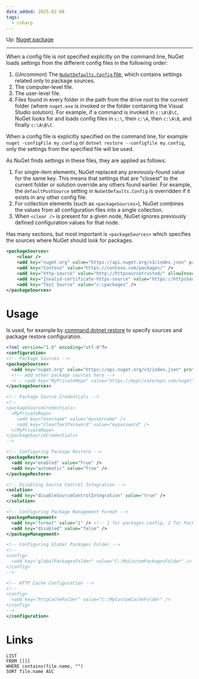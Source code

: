 ```yaml
---
date_added: 2025-02-08
tags:
  - csharp
---
```

Up: [Nuget package](Nuget%20package.md)
___

When a config file is not specified explicitly on the command line, NuGet loads settings from the different config files in the following order:

1. (_Uncommon_) The [`NuGetDefaults.Config` file](https://learn.microsoft.com/en-us/nuget/consume-packages/configuring-nuget-behavior#nuget-defaults-file), which contains settings related only to package sources.
2. The computer-level file.
3. The user-level file.
4. Files found in every folder in the path from the drive root to the current folder (where `nuget.exe` is invoked or the folder containing the Visual Studio solution). For example, if a command is invoked in `c:\A\B\C`, NuGet looks for and loads config files in `c:\`, then `c:\A`, then `c:\A\B`, and finally `c:\A\B\C`.

When a config file is explicitly specified on the command line, for example `nuget -configFile my.config` or `dotnet restore --configfile my.config`, only the settings from the specified file will be used.

As NuGet finds settings in these files, they are applied as follows:

1. For single-item elements, NuGet replaced any previously-found value for the same key. This means that settings that are "closest" to the current folder or solution override any others found earlier. For example, the `defaultPushSource` setting in `NuGetDefaults.Config` is overridden if it exists in any other config file.
2. For collection elements (such as `<packageSources>`), NuGet combines the values from all configuration files into a single collection.
3. When `<clear />` is present for a given node, NuGet ignores previously defined configuration values for that node.

Has many sections, but most important is `<packageSources>` which specifies the sources where NuGet should look for packages.

```xml
<packageSources>
    <clear />
    <add key="nuget.org" value="https://api.nuget.org/v3/index.json" protocolVersion="3" />
    <add key="Contoso" value="https://contoso.com/packages/" />
    <add key="http-source" value="http://httpsourcetrusted/" allowInsecureConnections="true" />
    <add key="Invalid-certificate-https-source" value="https://httpsSourceTrusted/" disableTLSCertificateValidation="true" />
    <add key="Test Source" value="c:\packages" />
</packageSources>
```
# Usage
Is used, for example by [command dotnet restore](command%20dotnet%20restore.md) to specify sources and package restore configuration.
  
  ```xml
  <?xml version="1.0" encoding="utf-8"?>
<configuration>
  <!-- Package Sources -->
  <packageSources>
    <add key="nuget.org" value="https://api.nuget.org/v3/index.json" protocolVersion="3" />
    <!-- Add other package sources here -->
    <!-- <add key="MyPrivateRepo" value="https://myprivaterepo.com/nuget" /> -->
  </packageSources>

  <!-- Package Source Credentials -->
  <!--
  <packageSourceCredentials>
    <MyPrivateRepo>
      <add key="Username" value="myusername" />
      <add key="ClearTextPassword" value="mypassword" />
    </MyPrivateRepo>
  </packageSourceCredentials>
  -->

  <!-- Configuring Package Restore -->
  <packageRestore>
    <add key="enabled" value="True" />
    <add key="automatic" value="True" />
  </packageRestore>

  <!-- Disabling Source Control Integration -->
  <solution>
    <add key="disableSourceControlIntegration" value="true" />
  </solution>

  <!-- Configuring Package Management Format -->
  <packageManagement>
    <add key="format" value="1" /> <!-- 1 for packages.config, 2 for PackageReference -->
    <add key="disabled" value="false" />
  </packageManagement>

  <!-- Configuring Global Packages Folder -->
  <!--
  <config>
    <add key="globalPackagesFolder" value="C:\MyCustomPackagesFolder" />
  </config>
  -->

  <!-- HTTP Cache Configuration -->
  <!--
  <config>
    <add key="httpCacheFolder" value="C:\MyCustomCacheFolder" />
  </config>
  -->
</configuration>
```

# Links
```dataview
LIST
FROM [[]]
WHERE contains(file.name, "")
SORT file.name ASC
```
